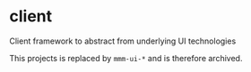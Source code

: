 # client
Client framework to abstract from underlying UI technologies

This projects is replaced by `mmm-ui-*` and is therefore archived.
